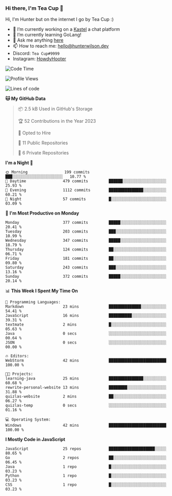 ### Hi there, I'm Tea Cup 👋 

Hi, I'm Hunter but on the internet I go by Tea Cup :)

- 🔭 I’m currently working on a [Kastel](https://github.com/Kastelll) a chat platform
- 🌱 I’m currently learning GoLang!
- 💬 Ask me anything [here](https://github.com/TheTeaCup/TheTeaCup/issues)
- 📫 How to reach me: [hello@hunterwilson.dev](mailto:hello@hunterwilson.dev)
- Discord: `Tea Cup#9999`
- Instagram: [HowdyHooter](https://instagram.com/HowdyHooter)

<!--START_SECTION:waka-->
![Code Time](http://img.shields.io/badge/Code%20Time-273%20hrs%204%20mins-blue)

![Profile Views](http://img.shields.io/badge/Profile%20Views-28-blue)

![Lines of code](https://img.shields.io/badge/From%20Hello%20World%20I%27ve%20Written-205.0%20thousand%20lines%20of%20code-blue)

**🐱 My GitHub Data** 

> 📦 2.5 kB Used in GitHub's Storage 
 > 
> 🏆 52 Contributions in the Year 2023
 > 
> 💼 Opted to Hire
 > 
> 📜 11 Public Repositories 
 > 
> 🔑 6 Private Repositories 
 > 
**I'm a Night 🦉** 

```text
🌞 Morning                199 commits         ███░░░░░░░░░░░░░░░░░░░░░░   10.77 % 
🌆 Daytime                479 commits         ██████░░░░░░░░░░░░░░░░░░░   25.93 % 
🌃 Evening                1112 commits        ███████████████░░░░░░░░░░   60.21 % 
🌙 Night                  57 commits          █░░░░░░░░░░░░░░░░░░░░░░░░   03.09 % 
```
📅 **I'm Most Productive on Monday** 

```text
Monday                   377 commits         █████░░░░░░░░░░░░░░░░░░░░   20.41 % 
Tuesday                  203 commits         ███░░░░░░░░░░░░░░░░░░░░░░   10.99 % 
Wednesday                347 commits         █████░░░░░░░░░░░░░░░░░░░░   18.79 % 
Thursday                 124 commits         ██░░░░░░░░░░░░░░░░░░░░░░░   06.71 % 
Friday                   181 commits         ██░░░░░░░░░░░░░░░░░░░░░░░   09.80 % 
Saturday                 243 commits         ███░░░░░░░░░░░░░░░░░░░░░░   13.16 % 
Sunday                   372 commits         █████░░░░░░░░░░░░░░░░░░░░   20.14 % 
```


📊 **This Week I Spent My Time On** 

```text
💬 Programming Languages: 
Markdown                 23 mins             ██████████████░░░░░░░░░░░   54.41 % 
JavaScript               16 mins             ██████████░░░░░░░░░░░░░░░   39.31 % 
textmate                 2 mins              █░░░░░░░░░░░░░░░░░░░░░░░░   05.63 % 
Java                     0 secs              ░░░░░░░░░░░░░░░░░░░░░░░░░   00.64 % 
JSON                     0 secs              ░░░░░░░░░░░░░░░░░░░░░░░░░   00.00 % 

🔥 Editors: 
WebStorm                 42 mins             █████████████████████████   100.00 % 

🐱‍💻 Projects: 
learning-java            25 mins             ███████████████░░░░░░░░░░   60.68 % 
rewrite-personal-website 13 mins             ████████░░░░░░░░░░░░░░░░░   31.88 % 
quizlas-website          2 mins              ██░░░░░░░░░░░░░░░░░░░░░░░   06.27 % 
quizlas-temp             0 secs              ░░░░░░░░░░░░░░░░░░░░░░░░░   01.16 % 

💻 Operating System: 
Windows                  42 mins             █████████████████████████   100.00 % 
```

**I Mostly Code in JavaScript** 

```text
JavaScript               25 repos            ████████████████████░░░░░   80.65 % 
Go                       2 repos             ██░░░░░░░░░░░░░░░░░░░░░░░   06.45 % 
Java                     1 repo              █░░░░░░░░░░░░░░░░░░░░░░░░   03.23 % 
Python                   1 repo              █░░░░░░░░░░░░░░░░░░░░░░░░   03.23 % 
CSS                      1 repo              █░░░░░░░░░░░░░░░░░░░░░░░░   03.23 % 
```




<!--END_SECTION:waka-->
